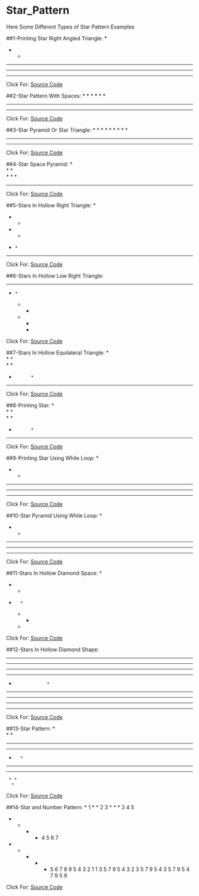 # Star_Pattern
Here Some Different Types of Star Pattern Examples

##1-Printing Star Right Angled Triangle:
* 
* * 
* * * 
* * * * 
* * * * * 

Click For: [Source Code](https://github.com/Mahendra710/Star_Pattern/blob/main/8.1-Printing%20Star%20Right%20Angled%20triangle.py)

##2-Star Pattern With Spaces:
        * 
      * * 
    * * * 
  * * * * 
* * * * * 

Click For: [Source Code](https://github.com/Mahendra710/Star_Pattern/blob/main/8.2-Printing%20Star%20pattern%20with%20spaces.py)

##3-Star Pyramid Or Star Triangle:
        * 
      * * * 
    * * * * * 
  * * * * * * * 
* * * * * * * * * 

Click For: [Source Code](https://github.com/Mahendra710/Star_Pattern/blob/main/8.3-Star%20Pyramid%20or%20Star%20Triangle.py)

##4-Star Space Pyramid:
        *   
      *   *   
    *   *   *   
  *   *   *   *  

Click For: [Source Code](https://github.com/Mahendra710/Star_Pattern/blob/main/8.4-Star%20space%20pyramid.py)

##5-Stars In Hollow Right Triangle:
* 
* * 
*   * 
*     * 
* * * * * 

Click For: [Source Code](https://github.com/Mahendra710/Star_Pattern/blob/main/8.5-Printing%20Stars%20in%20Hollow%20Right%20Triangle.py)

##6-Stars In Hollow Low Right Triangle:
* * * * * 
  *     * 
    *   * 
      * * 
        * 

Click For: [Source Code](https://github.com/Mahendra710/Star_Pattern/blob/main/8.6-Stars%20inHollow%20Low%20Right%20Triangle.py)

##7-Stars In Hollow Equilateral Triangle:
        *         
      *   *       
    *       *     
  *           *   
* * * * * * * * * 

Click For: [Source Code](https://github.com/Mahendra710/Star_Pattern/blob/main/8.7-Stars%20in%20Hollow%20Equilateral%20Triangle.py)

##8-Printing Star:
        *         
      *   *       
    *       *     
  *           *   
*   *   *   *   * 

Click For: [Source Code](https://github.com/Mahendra710/Star_Pattern/blob/main/8.8-%20Printing%20Star.py)

##9-Printing Star Using While Loop:
* 
* * 
* * * 
* * * * 
* * * * * 

Click For: [Source Code](https://github.com/Mahendra710/Star_Pattern/blob/main/8.9-%20Printing%20Star%20using%20while%20loop.py)

##10-Star Pyramid Using While Loop:
    * 
   * * 
  * * * 
 * * * * 
* * * * * 

Click For: [Source Code](https://github.com/Mahendra710/Star_Pattern/blob/main/8.10-Star%20Pyramid%20using%20while%20loop.py)

##11-Stars In Hollow Diamond Space:
    *     
  *   *   
*       * 
  *   *   
    *     

Click For: [Source Code](https://github.com/Mahendra710/Star_Pattern/blob/main/8.11-Printing%20Star%20in%20Hollow%20Diamond%20space.py)

##12-Stars In Hollow Diamond Shape:
* * * * * * * * * * 
* * * *     * * * * 
* * *         * * * 
* *             * * 
*                 * 
* *             * * 
* * *         * * * 
* * * *     * * * * 
* * * * * * * * * * 

Click For: [Source Code](https://github.com/Mahendra710/Star_Pattern/blob/main/8.12-Printing%20Star%20In%20Hollow%20Diamond%20Shape.py)

##13-Star Pattern:
      *      
     * *     
*************
 * *     * * 
  *       *  
 * *     * * 
*************
     * *     
      *     

Click For: [Source Code](https://github.com/Mahendra710/Star_Pattern/blob/main/8.13-Star%20Pattern.py)

##14-Star and Number Pattern:
        *  1 
      * *  2 3 
    * * *  3 4 5 
  * * * *  4 5 6 7 
* * * * *  5 6 7 8 9 
5 4 3 2 1  1 3 5 7 9 
  5 4 3 2  3 5 7 9 
    5 4 3  5 7 9 
      5 4  7 9 
        5  9 

Click For: [Source Code](https://github.com/Mahendra710/Star_Pattern/blob/main/33-Star%20and%20Number%20Pattern.py)

